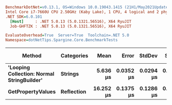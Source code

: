 ``` ini

BenchmarkDotNet=v0.13.1, OS=Windows 10.0.19043.1415 (21H1/May2021Update)
Intel Core i7-7660U CPU 2.50GHz (Kaby Lake), 1 CPU, 4 logical and 2 physical cores
.NET SDK=6.0.101
  [Host]     : .NET 5.0.13 (5.0.1321.56516), X64 RyuJIT
  Job-GHFTZK : .NET 5.0.13 (5.0.1321.56516), X64 RyuJIT

EvaluateOverhead=True  Server=True  Toolchain=.NET 5.0  
Namespace=dotNetTips.Spargine.Core.BenchmarkTests  

```
|                                     Method | Categories |      Mean |     Error |    StdDev |    StdErr |       Min |        Q1 |    Median |        Q3 |       Max |      Op/s | CI99.9% Margin | Iterations | Kurtosis | MValue | Skewness | Rank | LogicalGroup | Baseline |  Gen 0 | Code Size |  Gen 1 | Allocated |
|------------------------------------------- |----------- |----------:|----------:|----------:|----------:|----------:|----------:|----------:|----------:|----------:|----------:|---------------:|-----------:|---------:|-------:|---------:|-----:|------------- |--------- |-------:|----------:|-------:|----------:|
| **&#39;Looping Collection: Normal StringBuilder&#39;** |    **Strings** |  **5.636 μs** | **0.0352 μs** | **0.0294 μs** | **0.0081 μs** |  **5.590 μs** |  **5.620 μs** |  **5.642 μs** |  **5.655 μs** |  **5.679 μs** | **177,419.1** |      **0.0352 μs** |      **13.00** |    **1.649** |  **2.000** |  **-0.2898** |    **1** |            ***** |       **No** | **1.5564** |      **3 KB** | **0.0229** |     **14 KB** |
|                          **GetPropertyValues** | **Reflection** | **16.252 μs** | **0.1375 μs** | **0.1286 μs** | **0.0332 μs** | **16.007 μs** | **16.141 μs** | **16.283 μs** | **16.334 μs** | **16.436 μs** |  **61,530.9** |      **0.1375 μs** |      **15.00** |    **1.790** |  **2.000** |  **-0.1599** |    **2** |            ***** |       **No** | **0.6714** |      **2 KB** |      **-** |      **6 KB** |
